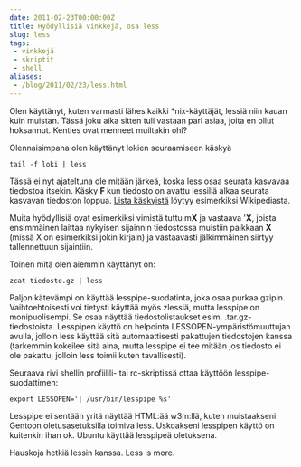 ```yaml
---
date: 2011-02-23T00:00:00Z
title: Hyödyllisiä vinkkejä, osa less
slug: less
tags:
 - vinkkejä
 - skriptit
 - shell
aliases:
 - /blog/2011/02/23/less.html
---
```


Olen käyttänyt, kuten varmasti lähes kaikki \*nix-käyttäjät, lessiä niin kauan kuin muistan. Tässä joku aika sitten tuli vastaan pari asiaa, joita en ollut hoksannut. Kenties ovat menneet muiltakin ohi?

Olennaisimpana olen käyttänyt lokien seuraamiseen käskyä

    tail -f loki | less

Tässä ei nyt ajateltuna ole mitään järkeä, koska less osaa seurata kasvavaa tiedostoa itsekin. Käsky **F** kun tiedosto on avattu lessillä alkaa seurata kasvavan tiedoston loppua. [Lista käskyistä][1] löytyy esimerkiksi Wikipediasta.

Muita hyödyllisiä ovat esimerkiksi vimistä tuttu m**X** ja vastaava '**X**, joista ensimmäinen laittaa nykyisen sijainnin tiedostossa muistiin paikkaan **X** (missä X on esimerkiksi jokin kirjain) ja vastaavasti jälkimmäinen siirtyy tallennettuun sijaintiin.

Toinen mitä olen aiemmin käyttänyt on:

    zcat tiedosto.gz | less

Paljon kätevämpi on käyttää lesspipe-suodatinta, joka osaa purkaa gzipin. Vaihtoehtoisesti voi tietysti käyttää myös zlessiä, mutta lesspipe on monipuolisempi. Se osaa näyttää tiedostolistaukset esim. .tar.gz-tiedostoista. Lesspipen käyttö on helpointa LESSOPEN-ympäristömuuttujan avulla, jolloin less käyttää sitä automaattisesti pakattujen tiedostojen kanssa (tarkemmin kokeilee sitä aina, mutta lesspipe ei tee mitään jos tiedosto ei ole pakattu, jolloin less toimii kuten tavallisesti).

Seuraava rivi shellin profiilili- tai rc-skriptissä ottaa käyttöön lesspipe-suodattimen:

    export LESSOPEN='| /usr/bin/lesspipe %s'

Lesspipe ei sentään yritä näyttää HTML:ää w3m:llä, kuten muistaakseni Gentoon oletusasetuksilla toimiva less. Uskoakseni lesspipen käyttö on kuitenkin ihan ok. Ubuntu käyttää lesspipeä oletuksena.

Hauskoja hetkiä lessin kanssa. Less is more.

[1]: http://en.wikipedia.org/wiki/Less_(Unix)#Frequently_used_commands "Lista less-komennon usein käytetyistä käskyistä"
